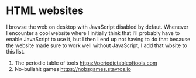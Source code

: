 # HTML websites

I browse the web on desktop with JavaScript disabled by defaut. Whenever I encounter a cool website where I initially think that I’ll probably have to enable JavaScript to use it, but I then I end up not having to do that because the website made sure to work well without JavaScript, I add that wbsite to this list.

1. The periodic table of tools https://periodictableoftools.com
2. No-bullshit games https://nobsgames.stavros.io
